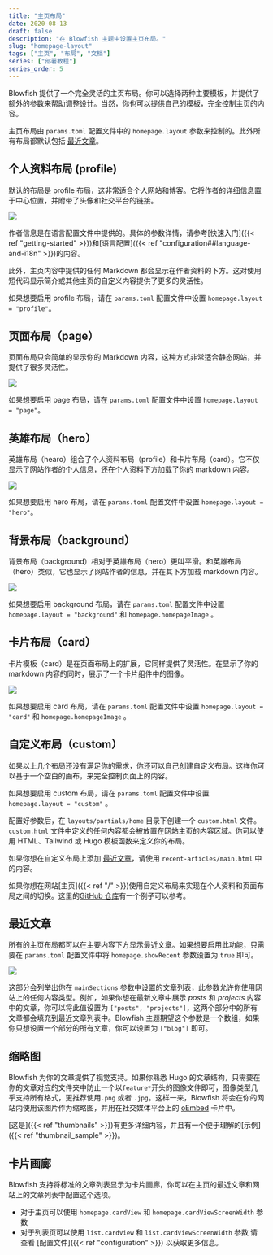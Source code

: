 ```yaml
---
title: "主页布局"
date: 2020-08-13
draft: false
description: "在 Blowfish 主题中设置主页布局。"
slug: "homepage-layout"
tags: ["主页", "布局", "文档"]
series: ["部署教程"]
series_order: 5
---
```


Blowfish 提供了一个完全灵活的主页布局。你可以选择两种主要模板，并提供了额外的参数来帮助调整设计。当然，你也可以提供自己的模板，完全控制主页的内容。

主页布局由 `params.toml` 配置文件中的 `homepage.layout` 参数来控制的。此外所有布局都默认包括 [最近文章](#recent-articles)。

## 个人资料布局 (profile)

默认的布局是 profile 布局，这非常适合个人网站和博客。它将作者的详细信息置于中心位置，并附带了头像和社交平台的链接。

<img class="thumbnailshadow" src="img/home-profile.png"/>

作者信息是在语言配置文件中提供的。具体的参数详情，请参考[快速入门]({{< ref "getting-started" >}})和[语言配置]({{< ref "configuration##language-and-i18n" >}})的内容。

此外，主页内容中提供的任何 Markdown 都会显示在作者资料的下方。这对使用短代码显示简介或其他主页的自定义内容提供了更多的灵活性。

如果想要启用 profile 布局，请在 `params.toml` 配置文件中设置 `homepage.layout = "profile"`。

## 页面布局（page）

页面布局只会简单的显示你的 Markdown 内容，这种方式非常适合静态网站，并提供了很多灵活性。

<img class="thumbnailshadow" src="img/home-page.png"/>

如果想要启用 page 布局，请在 `params.toml` 配置文件中设置 `homepage.layout = "page"`。

## 英雄布局（hero）

英雄布局（hearo）组合了个人资料布局（profile）和卡片布局（card）。它不仅显示了网站作者的个人信息，还在个人资料下方加载了你的 markdown 内容。 

<img class="thumbnailshadow" src="img/home-hero.png"/>

如果想要启用 hero 布局，请在 `params.toml` 配置文件中设置 `homepage.layout = "hero"`。

## 背景布局（background）

背景布局（background）相对于英雄布局（hero）更叫平滑。和英雄布局（hero）类似，它也显示了网站作者的信息，并在其下方加载 markdown 内容。

<img class="thumbnailshadow" src="img/home-background.png"/>

如果想要启用 background 布局，请在 `params.toml` 配置文件中设置 `homepage.layout = "background"` 和 `homepage.homepageImage` 。

## 卡片布局（card）

卡片模板（card）是在页面布局上的扩展，它同样提供了灵活性。在显示了你的 markdown 内容的同时，展示了一个卡片组件中的图像。

<img class="thumbnailshadow" src="img/home-card.png"/>

如果想要启用 card 布局，请在 `params.toml` 配置文件中设置 `homepage.layout = "card"` 和 `homepage.homepageImage` 。

## 自定义布局（custom）

如果以上几个布局还没有满足你的需求，你还可以自己创建自定义布局。这样你可以基于一个空白的画布，来完全控制页面上的内容。

如果想要启用 custom 布局，请在 `params.toml` 配置文件中设置 `homepage.layout = "custom"` 。

配置好参数后，在  `layouts/partials/home` 目录下创建一个 `custom.html` 文件。 `custom.html` 文件中定义的任何内容都会被放置在网站主页的内容区域。你可以使用 HTML、Tailwind 或 Hugo 模板函数来定义你的布局。

如果你想在自定义布局上添加 [最近文章](#recent-articles)，请使用 `recent-articles/main.html` 中的内容。

如果你想在网站[主页]({{< ref "/" >}})使用自定义布局来实现在个人资料和页面布局之间的切换。这里的[GitHub 仓库](https://github.com/nunocoracao/blowfish/blob/main/exampleSite/layouts/partials/home/custom.html)有一个例子可以参考。

## 最近文章

所有的主页布局都可以在主要内容下方显示最近文章。如果想要启用此功能，只需要在 `params.toml` 配置文件中将 `homepage.showRecent` 参数设置为 `true` 即可。

<img class="thumbnailshadow" src="img/home-list.png"/>

这部分会列举出你在 `mainSections` 参数中设置的文章列表，此参数允许你使用网站上的任何内容类型。例如，如果你想在最新文章中展示 _posts_ 和 _projects_ 内容中的文章，你可以将此值设置为 `["posts", "projects"]`，这两个部分中的所有文章都会填充到最近文章列表中。Blowfish 主题期望这个参数是一个数组，如果你只想设置一个部分的所有文章，你可以设置为 `["blog"]` 即可。

## 缩略图

Blowfish 为你的文章提供了视觉支持。如果你熟悉 Hugo 的文章结构，只需要在你的文章对应的文件夹中防止一个以`feature*`开头的图像文件即可，图像类型几乎支持所有格式，更推荐使用`.png` 或者 `.jpg`。这样一来，Blowfish 将会在你的网站内使用该图片作为缩略图，并用在社交媒体平台上的 <a target="_blank" href="https://oembed.com/">oEmbed</a> 卡片中。 

[这是]({{< ref "thumbnails" >}})有更多详细内容，并且有一个便于理解的[示例]({{< ref "thumbnail_sample" >}})。

## 卡片画廊

Blowfish 支持将标准的文章列表显示为卡片画廊，你可以在主页的最近文章和网站上的文章列表中配置这个选项。
- 对于主页可以使用 `homepage.cardView` 和 `homepage.cardViewScreenWidth` 参数
- 对于列表页可以使用 `list.cardView` 和 `list.cardViewScreenWidth` 参数
请查看 [配置文件]({{< ref "configuration" >}}) 以获取更多信息。

